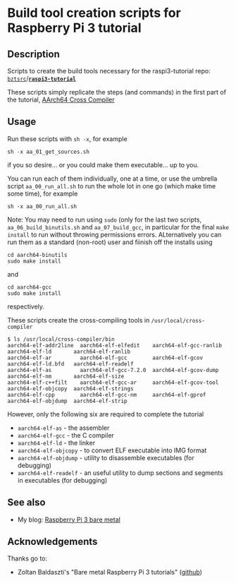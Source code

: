 # Build tool creation scripts for Raspberry Pi 3 tutorial

## Description

Scripts to create the build tools necessary for the raspi3-tutorial repo: [`bztsrc`](https://github.com/bztsrc)/[**`raspi3-tutorial`**](https://github.com/bztsrc/raspi3-tutorial)

These scripts simply replicate the steps (and commands) in the first part of the tutorial, [AArch64 Cross Compiler](https://github.com/bztsrc/raspi3-tutorial/tree/master/00_crosscompiler)

## Usage

Run these scripts with  `sh -x`, for example

```none
sh -x aa_01_get_sources.sh
```
if you so desire... or you could make them executable... up to you.

You can run each of them individually, one at a time, or use the umbrella script `aa_00_run_all.sh` to run the whole lot in one go (which make time some time), for example

```none
sh -x aa_00_run_all.sh
```

Note: You may need to run using `sudo` (only for the last two scripts, `aa_06_build_binutils.sh` and `aa_07_build_gcc`, in particular for the final `make install` to run without throwing permissions errors. ALternatively you can run them as a standard (non-root) user and fiinish off the installs using 

```none
cd aarch64-binutils
sudo make install
```
and
```none
cd aarch64-gcc
sudo make install
```
respectively.

These scripts create the cross-compiling tools in `/usr/local/cross-compiler`

```none
$ ls /usr/local/cross-compiler/bin
aarch64-elf-addr2line  aarch64-elf-elfedit    aarch64-elf-gcc-ranlib  aarch64-elf-ld       aarch64-elf-ranlib
aarch64-elf-ar         aarch64-elf-gcc        aarch64-elf-gcov        aarch64-elf-ld.bfd   aarch64-elf-readelf
aarch64-elf-as         aarch64-elf-gcc-7.2.0  aarch64-elf-gcov-dump   aarch64-elf-nm       aarch64-elf-size
aarch64-elf-c++filt    aarch64-elf-gcc-ar     aarch64-elf-gcov-tool   aarch64-elf-objcopy  aarch64-elf-strings
aarch64-elf-cpp        aarch64-elf-gcc-nm     aarch64-elf-gprof       aarch64-elf-objdump  aarch64-elf-strip
```

However, only the following six are required to complete the tutorial

- `aarch64-elf-as` - the assembler
- `aarch64-elf-gcc` - the C compiler
- `aarch64-elf-ld` - the linker
- `aarch64-elf-objcopy` - to convert ELF executable into IMG format
- `aarch64-elf-objdump` - utility to disassemble executables (for debugging)
- `aarch64-elf-readelf` - an useful utility to dump sections and segments in executables (for debugging)

## See also

- My blog: [Raspberry Pi 3 bare metal](https://gr33nonline.wordpress.com/2022/07/08/raspberry-pi-3-bare-metal/)

## Acknowledgements

Thanks go to:

- Zoltan Baldaszti's "Bare metal Raspberry Pi 3 tutorials" ([github](https://github.com/bztsrc/raspi3-tutorial/))
